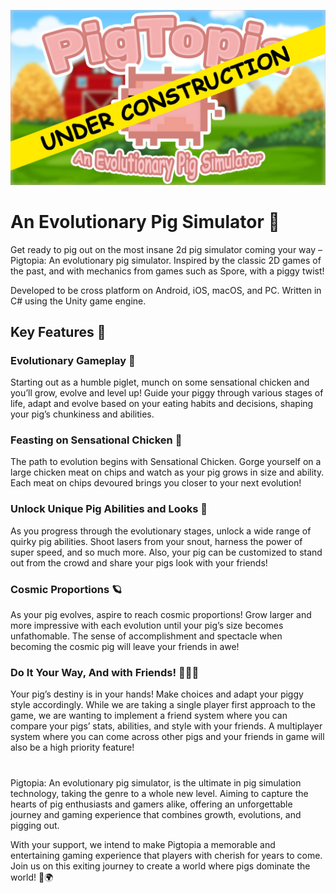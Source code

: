 ![PigTopia Graphic](https://github.com/jackdar/PigTopia/blob/development/.git_assets/pigtopia_graphic_under_construction.jpg?raw=true)

# An Evolutionary Pig Simulator 🐖

Get ready to pig out on the most insane 2d pig simulator coming your way – Pigtopia: An evolutionary pig simulator. Inspired by the classic 2D games of the past, and with mechanics from games such as Spore, with a piggy twist!

Developed to be cross platform on Android, iOS, macOS, and PC. Written in C# using the Unity game engine.

## Key Features 🐽

### Evolutionary Gameplay 🧬
Starting out as a humble piglet, munch on some sensational chicken and you’ll grow, evolve and level up! Guide your piggy through various stages of life, adapt and evolve based on your eating habits and decisions, shaping your pig’s chunkiness and abilities.

### Feasting on Sensational Chicken 🐔
The path to evolution begins with Sensational Chicken. Gorge yourself on a large chicken meat on chips and watch as your pig grows in size and ability. Each meat on chips devoured brings you closer to your next evolution!

### Unlock Unique Pig Abilities and Looks 🎩
As you progress through the evolutionary stages, unlock a wide range of quirky pig abilities. Shoot lasers from your snout, harness the power of super speed, and so much more. Also, your pig can be customized to stand out from the crowd and share your pigs look with your friends!

### Cosmic Proportions 🪐
As your pig evolves, aspire to reach cosmic proportions! Grow larger and more impressive with each evolution until your pig’s size becomes unfathomable. The sense of accomplishment and spectacle when becoming the cosmic pig will leave your friends in awe!

### Do It Your Way, And with Friends! 🧑‍🤝‍🧑
Your pig’s destiny is in your hands! Make choices and adapt your piggy style accordingly. While we are taking a single player first approach to the game, we are wanting to implement a friend system where you can compare your pigs’ stats, abilities, and style with your friends. A multiplayer system where you can come across other pigs and your friends in game will also be a high priority feature!

#

Pigtopia: An evolutionary pig simulator, is the ultimate in pig simulation technology, taking the genre to a whole new level. Aiming to capture the hearts of pig enthusiasts and gamers alike, offering an unforgettable journey and gaming experience that combines growth, evolutions, and pigging out.


With your support, we intend to make Pigtopia a memorable and entertaining gaming experience that players with cherish for years to come. Join us on this exiting journey to create a world where pigs dominate the world! 🐷🌍


